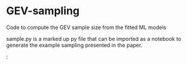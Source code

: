 # GEV-sampling
Code to compute the GEV sample size from the fitted ML models

sample.py is a marked up py file that can be imported as a notebook 
to generate the example sampling presented in the paper.



:
